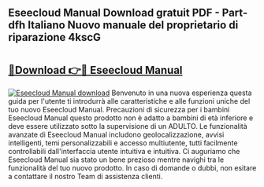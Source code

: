 ## Eseecloud Manual Download gratuit PDF - Part-dfh Italiano Nuovo manuale del proprietario di riparazione 4kscG

# <h2><a href="http://dfgnx6.blite.top/?on=Eseecloud+Manual">🔗Download 👉🔴 Eseecloud Manual</a></h2>

[![Eseecloud Manual download](https://i.imgur.com/lujVjoI.png)](http://dfgnx6.blite.top/?on=Eseecloud+Manual)
Benvenuto in una nuova esperienza questa guida per l'utente ti introdurrà alle caratteristiche e alle funzioni uniche del tuo nuovo Eseecloud Manual. Precauzioni di sicurezza per i bambini Eseecloud Manual questo prodotto non è adatto a bambini di età inferiore e deve essere utilizzato sotto la supervisione di un ADULTO. Le funzionalità avanzate di Eseecloud Manual includono geolocalizzazione, avvisi intelligenti, temi personalizzabili e accesso multiutente, tutti facilmente controllabili dall'interfaccia utente intuitiva e intuitiva. Ci auguriamo che Eseecloud Manual sia stato un bene prezioso mentre navighi tra le funzionalità del tuo nuovo prodotto. In caso di domande o dubbi, non esitare a contattare il nostro Team di assistenza clienti.
